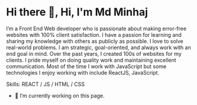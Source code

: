 # Hi there 👋, Hi, I'm Md Minhaj
I’m a Front End Web developer who is passionate about making error-free websites with 100% client satisfaction. I have a passion for learning and sharing my knowledge with others as publicly as possible. I love to solve real-world problems. I am strategic, goal-oriented, and always work with an end goal in mind. Over the past years, I created 100s of websites for my clients. I pride myself on doing quality work and maintaining excellent communication. Most of the time I work with JavaScript but some technologies I enjoy working with include ReactJS, JavaScript.

Skills:   REACT / JS / HTML / CSS

- 🔭 I’m currently working on this page. 




